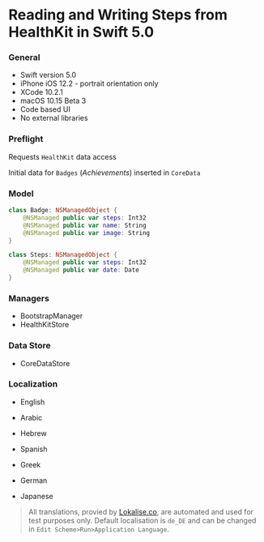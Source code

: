 # Reading and Writing Steps from HealthKit in Swift 5.0

### General

- Swift version 5.0
- iPhone iOS 12.2 - portrait orientation only
- XCode 10.2.1
- macOS 10.15 Beta 3
- Code based UI
- No external libraries

### Preflight

Requests `HealthKit` data access

Initial data for `Badges` (*Achievements*) inserted in `CoreData`

### Model

```swift
class Badge: NSManagedObject {
	@NSManaged public var steps: Int32
	@NSManaged public var name: String
	@NSManaged public var image: String
}

class Steps: NSManagedObject {
	@NSManaged public var steps: Int32
	@NSManaged public var date: Date
}
```

### Managers

- BootstrapManager
- HealthKitStore

### Data Store

- CoreDataStore

### Localization

- English

- Arabic

- Hebrew

- Spanish

- Greek

- German

- Japanese

> All translations, provied by [Lokalise.co](https://www.Lokalise.co), are automated and used for test purposes only. Default localisation is `de_DE` and can be changed in `Edit Scheme>Run>Application Language`.

